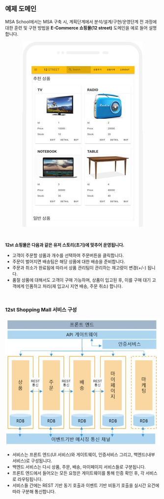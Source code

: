 ## 예제 도메인
MSA School에서는 MSA 구축 시, 계획단계에서 분석/설계/구현/운영단계 전 과정에 대한 훈련 및 구현 방법을 **E-Commerce 쇼핑몰(12 street)** 도메인을 예로 들어 설명합니다. 

<div style="text-align: center;">

![](/contents/01_소개/02/image1.jpg)

</div>

<br/> 

**12st 쇼핑몰은 다음과 같은 유저 스토리(초기)에 맞추어 운영됩니다.**

- 고객이 주문할 상품과 개수를 선택하여 주문버튼을 클릭합니다.
- 주문이 벌어지면 배송팀은 해당 상품에 대한 배송을 준비합니다.
- 주문과 취소가 완료됨에 따라서 상품 관리팀이 관리하는 재고량이 변경(+/-) 됩니다.
- 품절 상품에 대해서도 고객이 구매 가능하며, 상품이 입고된 후, 이를 구매 대기 고객에게 인폼하고 처리(재 입고시 지연 배송, 주문 취소) 합니다.


<br/>

### 12st Shopping Mall 서비스 구성

<div style="text-align: center;">

![](/contents/01_소개/02/image2.jpg)

</div>

- 서비스는 프론트 엔드(UI 서비스)와 게이트웨이, 인증서비스 그리고, 백엔드(내부 서비스)로 구성됩니다.
- 백엔드 서비스는 다시 상품, 주문, 배송, 마이페이지 서비스들로 구분됩니다. 
- 프론트 엔드에서 들어오는 모든 요청은 게이트웨이를 통해 인증 확인 후, 각 서비스로 라우팅됩니다.
- 서비스들 간에는 REST 기반 동기 호출과 이벤트 기반 비동기 호출을 실시간 요건에 따라 구분해 통신합니다. 
